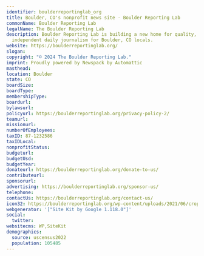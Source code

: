 ```yaml
---
identifier: boulderreportinglab_org
title: Boulder, CO's nonprofit news site - Boulder Reporting Lab
commonName: Boulder Reporting Lab
legalName: The Boulder Reporting Lab
description: Boulder Reporting Lab is building a new home for quality, non-partisan,
  independent daily journalism for Boulder, CO locals.
website: https://boulderreportinglab.org/
slogan:
copyright: "© 2024 The Boulder Reporting Lab."
imprint: Proudly powered by Newspack by Automattic
masthead:
location: Boulder
state: CO
boardSize:
boardType:
membershipType:
boardurl:
bylawsurl:
policyurl: https://boulderreportinglab.org/privacy-policy-2/
teamurl:
missionurl:
numberOfEmployees:
taxID: 87-1232586
taxIDLocal:
nonprofitStatus:
budgeturl:
budgetUsd:
budgetYear:
donateurl: https://boulderreportinglab.org/donate-to-us/
contributeurl:
sponsorurl:
advertising: https://boulderreportinglab.org/sponsor-us/
telephone:
contactUs: https://boulderreportinglab.org/contact-us/
icon32: https://boulderreportinglab.org/wp-content/uploads/2021/06/cropped-brl-favicon-32x32.png
webgenerator: '["Site Kit by Google 1.118.0"]'
social:
  twitter:
websitecms: WP,SiteKit
demographics:
  source: uscensus2022
  population: 105485
---
```

